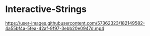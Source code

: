 # Interactive-Strings



https://user-images.githubusercontent.com/57362323/182149582-4a55bf4a-5fea-42af-9f97-3ebb20e0947d.mp4

